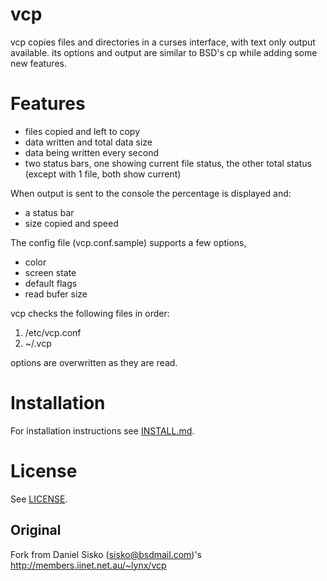 # vcp

vcp copies files and directories in a curses interface, with text only
output available. its options and output are similar to BSD's cp while
adding some new features.

# Features

* files copied and left to copy
* data written and total data size
* data being written every second
* two status bars, one showing current file status, the other total status (except with 1 file, both show current)

When output is sent to the console the percentage is displayed and:

* a status bar
* size copied and speed

The config file (vcp.conf.sample) supports a few options,

* color
* screen state
* default flags
* read bufer size

vcp checks the following files in order:

1. /etc/vcp.conf
2. ~/.vcp

options are overwritten as they are read.

# Installation

For installation instructions see [INSTALL.md](./INSTALL.md).

# License

See [LICENSE](./LICENSE).

## Original
Fork from Daniel Sisko (sisko@bsdmail.com)'s http://members.iinet.net.au/~lynx/vcp
